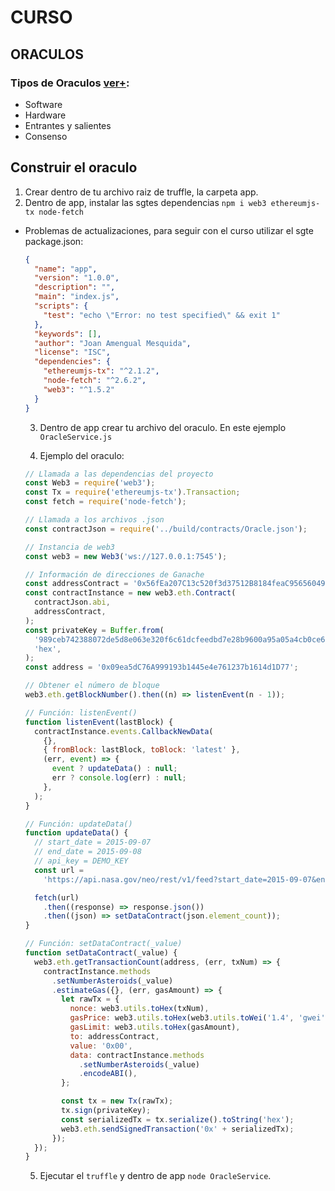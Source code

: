 # CURSO

## ORACULOS

### Tipos de Oraculos [ver+](https://academy.bit2me.com/que-es-oraculos-blockchain/):

- Software
- Hardware
- Entrantes y salientes
- Consenso

## Construir el oraculo

1. Crear dentro de tu archivo raiz de truffle, la carpeta app.
2. Dentro de app, instalar las sgtes dependencias `npm i web3 ethereumjs-tx node-fetch`

- Problemas de actualizaciones, para seguir con el curso utilizar el sgte package.json:

  ```json
  {
    "name": "app",
    "version": "1.0.0",
    "description": "",
    "main": "index.js",
    "scripts": {
      "test": "echo \"Error: no test specified\" && exit 1"
    },
    "keywords": [],
    "author": "Joan Amengual Mesquida",
    "license": "ISC",
    "dependencies": {
      "ethereumjs-tx": "^2.1.2",
      "node-fetch": "^2.6.2",
      "web3": "^1.5.2"
    }
  }
  ```

  3. Dentro de app crear tu archivo del oraculo. En este ejemplo `OracleService.js`

  4. Ejemplo del oraculo:

  ```js
  // Llamada a las dependencias del proyecto
  const Web3 = require('web3');
  const Tx = require('ethereumjs-tx').Transaction;
  const fetch = require('node-fetch');

  // Llamada a los archivos .json
  const contractJson = require('../build/contracts/Oracle.json');

  // Instancia de web3
  const web3 = new Web3('ws://127.0.0.1:7545');

  // Información de direcciones de Ganache
  const addressContract = '0x56fEa207C13c520f3d37512B8184feaC95656049';
  const contractInstance = new web3.eth.Contract(
    contractJson.abi,
    addressContract,
  );
  const privateKey = Buffer.from(
    '989ceb742388072de5d8e063e320f6c61dcfeedbd7e28b9600a95a05a4cb0ce6',
    'hex',
  );
  const address = '0x09ea5dC76A999193b1445e4e761237b1614d1D77';

  // Obtener el número de bloque
  web3.eth.getBlockNumber().then((n) => listenEvent(n - 1));

  // Función: listenEvent()
  function listenEvent(lastBlock) {
    contractInstance.events.CallbackNewData(
      {},
      { fromBlock: lastBlock, toBlock: 'latest' },
      (err, event) => {
        event ? updateData() : null;
        err ? console.log(err) : null;
      },
    );
  }

  // Función: updateData()
  function updateData() {
    // start_date = 2015-09-07
    // end_date = 2015-09-08
    // api_key = DEMO_KEY
    const url =
      'https://api.nasa.gov/neo/rest/v1/feed?start_date=2015-09-07&end_date=2015-09-13&api_key=DEMO_KEY';

    fetch(url)
      .then((response) => response.json())
      .then((json) => setDataContract(json.element_count));
  }

  // Función: setDataContract(_value)
  function setDataContract(_value) {
    web3.eth.getTransactionCount(address, (err, txNum) => {
      contractInstance.methods
        .setNumberAsteroids(_value)
        .estimateGas({}, (err, gasAmount) => {
          let rawTx = {
            nonce: web3.utils.toHex(txNum),
            gasPrice: web3.utils.toHex(web3.utils.toWei('1.4', 'gwei')),
            gasLimit: web3.utils.toHex(gasAmount),
            to: addressContract,
            value: '0x00',
            data: contractInstance.methods
              .setNumberAsteroids(_value)
              .encodeABI(),
          };

          const tx = new Tx(rawTx);
          tx.sign(privateKey);
          const serializedTx = tx.serialize().toString('hex');
          web3.eth.sendSignedTransaction('0x' + serializedTx);
        });
    });
  }
  ```

  5. Ejecutar el `truffle` y dentro de app `node OracleService`.
